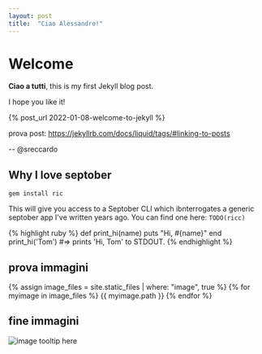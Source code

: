 ```yaml
---
layout: post
title:  "Ciao Alessandro!"
---
```


# Welcome

**Ciao a tutti**, this is my first Jekyll blog post.

I hope you like it!

{% post_url 2022-01-08-welcome-to-jekyll %}

prova post: https://jekyllrb.com/docs/liquid/tags/#linking-to-posts

-- @sreccardo

## Why I love septober

    gem install ric

This will give you access to a Septober CLI which ibnterrogates a generic septober app I've written years ago.
You can find one here: `TODO(ricc)`

{% highlight ruby %}
def print_hi(name)
  puts "Hi, #{name}"
end
print_hi('Tom')
#=> prints 'Hi, Tom' to STDOUT.
{% endhighlight %}


## prova immagini

{% assign image_files = site.static_files | where: "image", true %}
{% for myimage in image_files %}
  {{ myimage.path }}
{% endfor %}

## fine immagini

![image tooltip here](/assets/riccardo.jpg)
